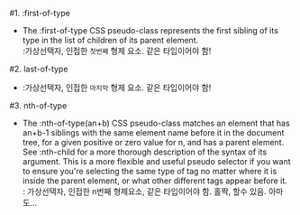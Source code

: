 #1. :first-of-type
- The :first-of-type CSS pseudo-class represents the first sibling of its type in the list of children of its parent element.  
:가상선택자, 인접한 ``첫번째`` 형제 요소. 같은 타입이어야 함!

#2. last-of-type
- :가상선택자, 인접한 ``마지막`` 형제 요소. 같은 타입이어야 함!

#3. nth-of-type
- The :nth-of-type(an+b) CSS pseudo-class matches an element that has an+b-1 siblings with the same element name before it in the document tree, for a given positive or zero value for n, and has a parent element. See :nth-child for a more thorough description of the syntax of its argument. This is a more flexible and useful pseudo selector if you want to ensure you're selecting the same type of tag no matter where it is inside the parent element, or what other different tags appear before it.  
: 가상선택자, 인접한 n번째 형제요소, 같은 타입이어야 함. 홀짝, 할수 있음. 아마도...
